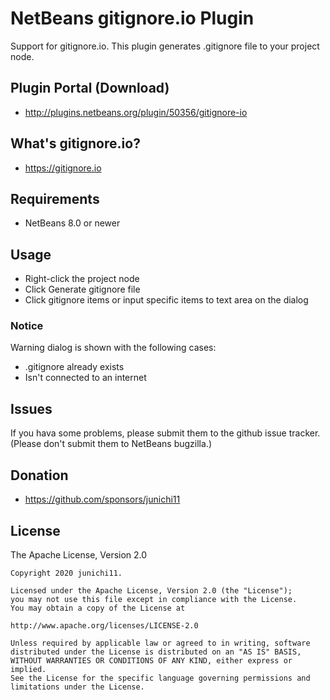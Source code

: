 # NetBeans gitignore.io Plugin

Support for gitignore.io. This plugin generates .gitignore file to your project node.

## Plugin Portal (Download)

- http://plugins.netbeans.org/plugin/50356/gitignore-io

## What's gitignore.io?

- https://gitignore.io

## Requirements

- NetBeans 8.0 or newer

## Usage

- Right-click the project node
- Click Generate gitignore file
- Click gitignore items or input specific items to text area on the dialog

### Notice

Warning dialog is shown with the following cases:

- .gitignore already exists
- Isn't connected to an internet

## Issues

If you hava some problems, please submit them to the github issue tracker.
(Please don't submit them to NetBeans bugzilla.)

## Donation

- https://github.com/sponsors/junichi11

## License

The Apache License, Version 2.0

```
Copyright 2020 junichi11.

Licensed under the Apache License, Version 2.0 (the "License");
you may not use this file except in compliance with the License.
You may obtain a copy of the License at

http://www.apache.org/licenses/LICENSE-2.0

Unless required by applicable law or agreed to in writing, software
distributed under the License is distributed on an "AS IS" BASIS,
WITHOUT WARRANTIES OR CONDITIONS OF ANY KIND, either express or implied.
See the License for the specific language governing permissions and
limitations under the License.
```
